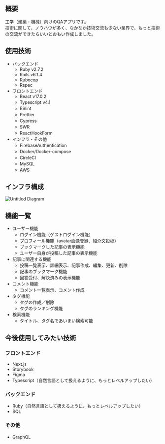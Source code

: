 ## 概要
  工学（建築・機械）向けのQAアプリです。  
  技術に関して、ノウハウが多く、なかなか技術交流も少ない業界で、もっと技術の交流ができたらいいとおもい作成しました。
  
## 使用技術
  * バックエンド  
    * Ruby v2.7.2  
    * Rails v6.1.4  
    * Rubocop  
    * Rspec  
  * フロントエンド  
    * React v17.0.2  
    * Typescript v4.1  　　
    * ESlint　　
    * Prettier　　
    * Cypress　　
    * SWR　　
    * ReactHookForm　　
  * インフラ・その他　　
    * FirebaseAuthentication　　
    * Docker/Docker-compose　　
    * CircleCI　　
    * MySQL　　
    * AWS　　
 
## インフラ構成
![Untitled Diagram](https://user-images.githubusercontent.com/68313834/149665812-00d0c033-7493-40d2-b133-dae9118fad34.jpg)

## 機能一覧
  * ユーザー機能
    * ログイン機能（ゲストログイン機能）
    * プロフィール機能（avatar画像登録、紹介文投稿）
    * ブックマークした記事の表示機能
    * ユーザー自身が投稿した記事の表示機能
  * 記事に関連する機能
    * 投稿一覧表示、詳細表示、記事作成、編集、更新、削除
    * 記事のブックマーク機能
    * 回答受付、解決済みの表示機能
  * コメント機能
    * コメント一覧表示、コメント作成
  * タグ機能
    * タグの作成／削除
    * タグのランキング機能
  * 検索機能
    * タイトル、タグ名であいまい検索可能

## 今後使用してみたい技術
### フロントエンド
  * Next.js
  * Storybook
  * Figma
  * Typescript（自然言語として扱えるように、もっとレベルアップしたい）
### バックエンド
  * Ruby（自然言語として扱えるように、もっとレベルアップしたい）
  * SQL
### その他
  * GraphQL
　

